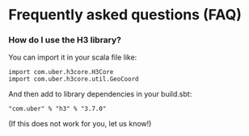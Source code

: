 # Frequently asked questions (FAQ)

### How do I use the H3 library?

You can import it in your scala file like:
```
import com.uber.h3core.H3Core
import com.uber.h3core.util.GeoCoord
```
And then add to library dependencies in your build.sbt:
```
"com.uber" % "h3" % "3.7.0"
```
(If this does not work for you, let us know!)
